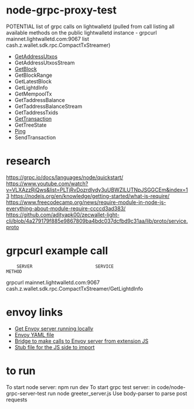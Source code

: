 # node-grpc-proxy-test

POTENTIAL list of grpc calls on lightwalletd (pulled from call listing all available methods on the public lightwalletd instance - grpcurl mainnet.lightwalletd.com:9067 list cash.z.wallet.sdk.rpc.CompactTxStreamer)
* [GetAddressUtxos](https://zcash-rpc.github.io/getaddressutxos.html)
* GetAddressUtxosStream
* [GetBlock](https://zcash-rpc.github.io/getblock.html)
* GetBlockRange
* GetLatestBlock
* GetLightdInfo
* GetMempoolTx
* GetTaddressBalance
* GetTaddressBalanceStream
* GetTaddressTxids
* [GetTransaction](https://zcash-rpc.github.io/gettransaction.html)
* GetTreeState
* [Ping](https://zcash-rpc.github.io/ping.html)
* SendTransaction

# research
https://grpc.io/docs/languages/node/quickstart/
https://www.youtube.com/watch?v=VLXAzzRjQws&list=PLTjRvDozrdlydy3uUBWZlLUTNpJSGGCEm&index=13
https://nodejs.org/en/knowledge/getting-started/what-is-require/
https://www.freecodecamp.org/news/require-module-in-node-js-everything-about-module-require-ccccd3ad383/
https://github.com/adityapk00/zecwallet-light-cli/blob/4a279179f885e9867809ba4bdc037dcfbd9c31aa/lib/proto/service.proto

# grpcurl example call
        SERVER                        SERVICE                                 METHOD
grpcurl mainnet.lightwalletd.com:9067 cash.z.wallet.sdk.rpc.CompactTxStreamer/GetLightdInfo

# envoy links
* [Get Envoy server running locally](https://github.com/adityapk00/zecwallet-lite/tree/wasm#run-envoy-proxy-locally)
* [Envoy YAML file](https://github.com/adityapk00/zecwallet-lite/blob/wasm/envoy/envoy.yaml)
* [Bridge to make calls to Envoy server from extension JS](https://github.com/adityapk00/zecwallet-lite/blob/wasm/app/wasm/wasmbridge.js)
* [Stub file for the JS side to import](https://github.com/adityapk00/zecwallet-lite/blob/wasm/app/grpc/service_grpc_web_pb.js)

# to run
To start node server: npm run dev
To start grpc test server: in code/node-grpc-server-test run node greeter_server.js
Use body-parser to parse post requests